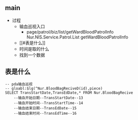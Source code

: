 

## main

- 过程
	- 输血巡视入口
		- page/patrol/biz/list/getWardBloodPatrolInfo  Nur.NIS.Service.Patrol.List  getWardBloodPatrolInfo
	- [[#表是什么]]
	- 时间是取的什么
	- 找到一个数据


## 表是什么

```
-- pda输血巡视
-- gloabl:$lg(^Nur.BloodBagReciveD(id),piece)
SELECT TransStartDate,TransEdDate,* FROM Nur.BloodBagRecive
	--输血开始日期--TransStartDate--13
	--输血开始时间--TransStartTime--14
	--输血结束日期--TransEdDate--15
	--输血结束时间--TransEdTime--16
```